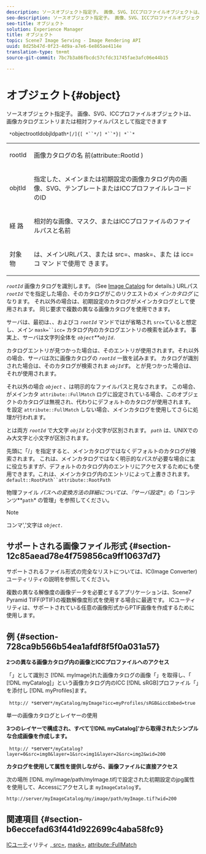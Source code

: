 ```yaml
---
description: ソースオブジェクト指定子。 画像、SVG、ICCプロファイルオブジェクトは、画像カタログエントリまたは相対ファイルパスとして指定できます
seo-description: ソースオブジェクト指定子。 画像、SVG、ICCプロファイルオブジェクトは、画像カタログエントリまたは相対ファイルパスとして指定できます
seo-title: オブジェクト
solution: Experience Manager
title: オブジェクト
topic: Scene7 Image Serving - Image Rendering API
uuid: 8d25b47d-0f23-4d9a-a7e6-6e865ae4114e
translation-type: tm+mt
source-git-commit: 7bc7b3a86fbcdc57cfdc31745fae3afc06e44b15

---
```



# オブジェクト{#object}

ソースオブジェクト指定子。 画像、SVG、ICCプロファイルオブジェクトは、画像カタログエントリまたは相対ファイルパスとして指定できます

` *`objectrootIdobjIdpath`*[/]{[ *``*/] *``*}| *``*`

<table id="simpletable_A8B9B4D508B94BE5B7F6112F0A5F8270"> 
 <tr class="strow"> 
  <td class="stentry"> <p> <span class="codeph"> <span class="varname"> rootId </span></span> </p> </td> 
  <td class="stentry"> <p>画像カタログの名 <span class="codeph"> 前(attribute::RootId </span>) </p> </td> 
 </tr> 
 <tr class="strow"> 
  <td class="stentry"> <p> <span class="codeph"> objtId <span class="varname"></span></span> </p> </td> 
  <td class="stentry"> <p>指定した、メインまたは初期設定の画像カタログ内の画像、SVG、テンプレートまたはICCプロファイルレコードのID </p> </td> 
 </tr> 
 <tr class="strow"> 
  <td class="stentry"> <p> <span class="codeph"> <span class="varname"> 経 </span> 路 </span> </p> </td> 
  <td class="stentry"> <p>相対的な画像、マスク、またはICCプロファイルのファイルパスと名前 </p> </td> 
 </tr> 
 <tr class="strow"> 
  <td class="stentry"> <p> <span class="codeph"> <span class="varname"> 対象 </span> 物 </span> </p> </td> 
  <td class="stentry"> <p>は、メインURLパス、または <span class="codeph"> src=、mask=、また </span>は <span class="codeph"> icc=コ </span>マン <span class="codeph"> ドで使用で </span> きます。 </p> </td> 
 </tr> 
</table>

*`rootId`* 画像カタログを識別します。 (See [Image Catalog](../../../../../is-api/image-catalog/image-serving-api-ref/c-image-catalog-reference/c-overview/c-overview.md#concept-9ce2b6a133de45f783e95cabc5810ac3) for details.) URLパス *`rootId`* でを指定した場合、そのカタログがこのリクエストのメ *インカタログ* になります。 それ以外の場合は、初期設定のカタログがメインカタログとして使用されます。 同じ要求で複数の異なる画像カタログを使用できます。

サーバは、最初は、、およびコ *`rootId`* マンドではが省略され `src=`ていると想定し、メイン `mask=``icc=` カタログ内のカタログエントリの検索を試みます。 事実上、サーバは文字列全体を *`object`**`objId.`*

カタログエントリが見つかった場合は、そのエントリが使用されます。それ以外の場合、サーバは次に画像カタログの *`rootId`* 一致を試みます。 カタログが識別された場合は、そのカタログが検索されま *`objId`*&#x200B;す。 とが見つかった場合は、それが使用されます。

それ以外の場合 *`object`* 、は明示的なファイルパスと見なされます。 この場合、がメインカタ `attribute::FullMatch` ログに設定されている場合、このオブジェクトのカタログは無視され、代わりにデフォルトのカタログが使用されます。 を設定 `attribute::FullMatch` しない場合、メインカタログを使用してさらに処理が行われます。

とは両方 *`rootId`* で大文字 *`objId`* と小文字が区別されます。 *`path`* は、UNIXでのみ大文字と小文字が区別されます。

先頭に「/」を指定すると、メインカタログではなくデフォルトのカタログが検索されます。 これは、メインカタログではなく明示的なパスが必要な場合に主に役立ちますが、デフォルトのカタログ内のエントリにアクセスするためにも使用できます。これは、メインカタログ内のエントリによって上書きされます。 `default::RootPath``attribute::RootPath`

物理ファイル *パスへの変換方法の詳細については、『サーバ設定**』の「コンテンツ**`path`* の管理」を参照してください。

>[!NOTE]
>
>コンマ&#39;,&#39;文字は *`object.`*

## サポートされる画像ファイル形式 {#section-12c85aead78e4f759856ca9ff10637d7}

サポートされるファイル形式の完全なリストについては、IC(Image Converter)ユーティリティの説明を参照してください。

複数の異なる解像度の画像データを必要とするアプリケーションは、Scene7 Pyramid TIFF(PTIF)の複数解像度形式を使用する場合に最適です。 ICユーティリティは、サポートされている任意の画像形式からPTIF画像を作成するために使用します。

## 例 {#section-728ca9b566b54ea1afdf8f5f0a031a57}

**2つの異なる画像カタログ内の画像とICCプロファイルへのアクセス**

「」として識別さ [!DNL myImage]れた画像カタログの画像「」を取得し、「 [!DNL myCatalog]」という画像カタログ内のICC [!DNL sRGB]プロファイル「」を添付し [!DNL myProfiles]ます。

` http:// *`server`*/myCatalog/myImage?icc=myProfiles/sRGB&iccEmbed=true`

単一の画像カタログとレイヤーの使用

**3つのレイヤーで構成され、すべて&#39;[!DNL myCatalog]&#39;から取得されたシンプルな合成画像を作成します。**

` http:// *`server`*/myCatalog?layer=0&src=img0&layer=1&src=img1&layer=2&src=img2&wid=200`

**カタログを使用して属性を提供しながら、画像ファイルに直接アクセス**

次の場所 [!DNL my/image/path/myImage.tif]で設定された初期設定のjpg属性を使用して、Accessにアクセスしま `myImageCatalog`す。

`http://server/myImageCatalog/my/image/path/myImage.tif?wid=200`

## 関連項目 {#section-b6eccefad63f441d922699c4aba58fc9}

[ICユーテ](../../../../../is-api/is-utils/utilities/r-ic.md#reference-de9f43c63a8f48f1a755ff1760af8b7b)ィリティ [, src=](../../../../../is-api/http-ref/image-serving-api-ref/c-http-protocol-reference/c-command-reference/r-src.md#reference-f6506637778c4c69bf106a7924a91ab1), [mask=](../../../../../is-api/http-ref/image-serving-api-ref/c-http-protocol-reference/c-command-reference/r-mask.md#reference-922254e027404fb890b850e2723ee06e), [attribute::FullMatch](../../../../../is-api/image-catalog/image-serving-api-ref/c-image-catalog-reference/c-attributes-reference/r-fullmatch.md#reference-c3a72f31672a48b386943d6781cf50d7)
